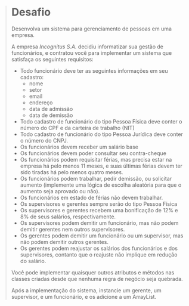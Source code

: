 > # Desafio
> 
> Desenvolva um sistema para gerenciamento de pessoas em uma empresa.
> 
> A empresa *Incognitus S.A.* decidiu informatizar sua gestão de funcionários, e contratou você para implementar um sistema que satisfaça os seguintes requisitos:
>   * Todo funcionário deve ter as seguintes informações em seu cadastro:
>       * nome
>       * setor
>       * email
>       * endereço
>       * data de admissão
>       * data de demissão
>   * Todo cadastro de funcionário do tipo Pessoa Física deve conter o número do CPF e da carteira de trabalho (NIT)
>   * Todo cadastro de funcionário do tipo Pessoa Jurídica deve conter o número do CNPJ.
>   * Os funcionários devem receber um salário base
>   * Os funcionários devem poder consultar seu contra-cheque
>   * Os funcionários podem requisitar férias, mas precisa estar na empresa há pelo menos 11 meses, e suas últimas férias devem ter sido tiradas há pelo menos quatro meses.
>   * Os funcionários podem trabalhar, pedir demissão, ou solicitar aumento (implemente uma lógica de escolha aleatória para que o aumento seja aprovado ou não).
>   * Os funcionários em estado de férias não devem trabalhar.
>   * Os supervisores e gerentes sempre serão do tipo Pessoa Física
>   * Os supervisores e gerentes recebem uma bonificação de 12% e 8% de seus salários, respectivamente.
>   * Os supervisores podem demitir um funcionário, mas não podem demitir gerentes nem outros supervisores.
>   * Os gerentes podem demitir um funcionário ou um supervisor, mas não podem demitir outros gerentes.
>   * Os gerentes podem reajustar os salários dos funcionários e dos supervisores, contanto que o reajuste não implique em redução do salário.
> 
> Você pode implementar quaisquer outros atributos e métodos nas classes criadas desde que nenhuma regra de negócio seja quebrada.
> 
> Após a implementação do sistema, instancie um gerente, um supervisor, e um funcionário, e os adicione a um ArrayList.